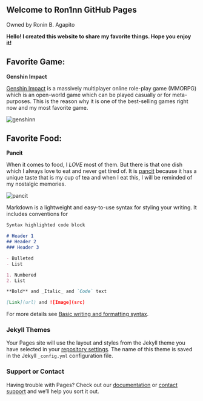 ## Welcome to Ron1nn GitHub Pages
Owned by Ronin B. Agapito

**Hello! I created this website to share my favorite things. Hope you enjoy it!**

## Favorite Game:

**Genshin Impact**

[Genshin Impact](https://genshin.hoyoverse.com) is a massively multiplayer online role-play game (MMORPG) which is an open-world game which can be played casually or for meta-purposes. This is the reason why it is one of the best-selling games right now and my most favorite game.

![genshinn](https://user-images.githubusercontent.com/99853548/155483483-4364aa40-2047-45a2-a531-b06abfb8f955.jpg)

## Favorite Food:

**Pancit**

When it comes to food, I _LOVE_ most of them. But there is that one dish which I always love to eat and never get tired of. It is [pancit](https://en.wikipedia.org/wiki/Pancit) because it has a unique taste that is my cup of tea and when I eat this, I will be reminded of my nostalgic memories.

![pancit](https://user-images.githubusercontent.com/99853548/155484402-fc7274e6-a040-4867-968a-f1971bbefdc8.jpg)


Markdown is a lightweight and easy-to-use syntax for styling your writing. It includes conventions for

```markdown
Syntax highlighted code block

# Header 1
## Header 2
### Header 3

- Bulleted
- List

1. Numbered
2. List

**Bold** and _Italic_ and `Code` text

[Link](url) and ![Image](src)
```

For more details see [Basic writing and formatting syntax](https://docs.github.com/en/github/writing-on-github/getting-started-with-writing-and-formatting-on-github/basic-writing-and-formatting-syntax).

### Jekyll Themes

Your Pages site will use the layout and styles from the Jekyll theme you have selected in your [repository settings](https://github.com/Ron1nn/Ron1nn.github.io/settings/pages). The name of this theme is saved in the Jekyll `_config.yml` configuration file.

### Support or Contact

Having trouble with Pages? Check out our [documentation](https://docs.github.com/categories/github-pages-basics/) or [contact support](https://support.github.com/contact) and we’ll help you sort it out.
